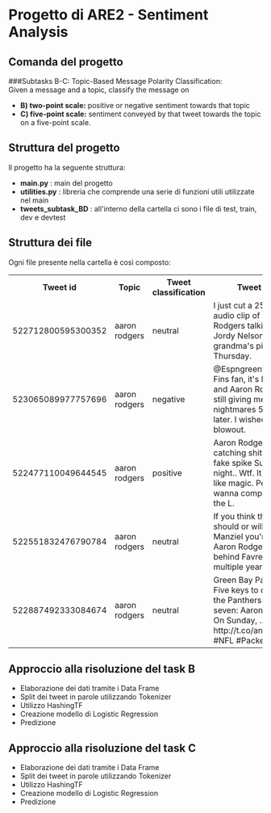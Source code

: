 # Progetto di ARE2 - Sentiment Analysis

## Comanda del progetto
###Subtasks B-C: Topic-Based Message Polarity Classification:  
Given a message and a topic, classify the message on  
* **B) two-point scale:** positive or negative sentiment towards that topic
* **C) five-point scale:** sentiment conveyed by that tweet towards the topic on a five-point scale.

## Struttura del progetto
Il progetto ha la seguente struttura:
  * **main.py** : main del progetto  
  * **utilities.py** : libreria che comprende una serie di funzioni utili utilizzate nel main
  * **tweets_subtask_BD** : all'interno della cartella ci sono i file di test, train, dev e devtest
  
  
## Struttura dei file
Ogni file presente nella cartella è così composto:  

  <table>
    <tr>
        <th><b>Tweet id</b></th>
        <th><b>Topic</b></th>
        <th><b>Tweet classification</b></th>
        <th><b>Tweet text</b></th>
    </tr>
    <tr>
        <td>522712800595300352</td>
        <td>aaron rodgers</td>
        <td>neutral</td>
        <td>I just cut a 25 second audio clip of Aaron Rodgers talking about Jordy Nelson's grandma's pies. Happy Thursday.</td>
    </tr>
    <tr>
        <td>523065089977757696</td>
        <td>aaron rodgers</td>
        <td>negative</td>
        <td>@Espngreeny I'm a Fins fan, it's Friday, and Aaron Rodgers is still giving me nightmares 5 days later. I wished it was a blowout.</td>
    </tr>
        <tr>
        <td>522477110049644545</td>
        <td>aaron rodgers</td>
        <td>positive</td>
        <td>Aaron Rodgers is really catching shit for the fake spike Sunday night.. Wtf. It worked like magic. People just wanna complain about the L.</td>
    </tr>
        <tr>
        <td>522551832476790784</td>
        <td>aaron rodgers</td>
        <td>neutral</td>
        <td>If you think  the Browns should or will trade Manziel you're an idiot. Aaron Rodgers sat behind Favre for multiple years.</td>
    </tr>
        <tr>
        <td>522887492333084674</td>
        <td>aaron rodgers</td>
        <td>neutral</td>
        <td>Green Bay Packers:  Five keys to defeating the Panthers in week seven: Aaron Rodgers On Sunday, ... http://t.co/anCHQjSLh9 #NFL #Packers</td>
    </tr>

  </table>
 
 ## Approccio alla risoluzione del task B
 * Elaborazione dei dati tramite i Data Frame
 * Split dei tweet in parole utilizzando Tokenizer
 * Utilizzo HashingTF
 * Creazione modello di Logistic Regression
 * Predizione
 
  ## Approccio alla risoluzione del task C
 * Elaborazione dei dati tramite i Data Frame
 * Split dei tweet in parole utilizzando Tokenizer
 * Utilizzo HashingTF
 * Creazione modello di Logistic Regression
 * Predizione